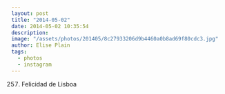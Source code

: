 ```yaml
---
layout: post
title: "2014-05-02"
date: 2014-05-02 10:35:54
description: 
image: "/assets/photos/201405/8c27933206d9b4460a0b8ad69f80cdc3.jpg"
author: Elise Plain
tags: 
  - photos
  - instagram
---
```


257. Felicidad de Lisboa
<p></p>
